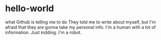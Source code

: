 # hello-world

what Github is telling me to do
They told me to write about myself, but I'm afraid that they are gonna take my personal info.
I'm a human with a lot of information.
Just kidding.
I'm a robot.
